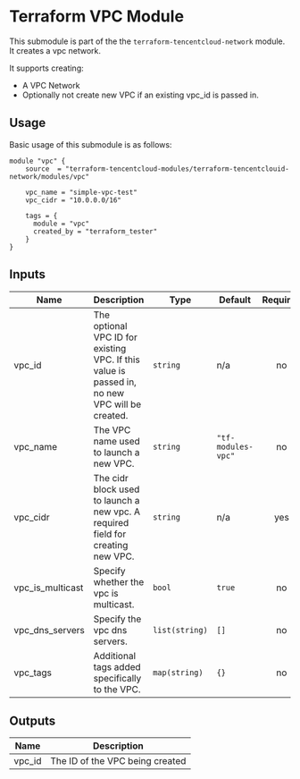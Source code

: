 # Terraform VPC Module

This submodule is part of the the `terraform-tencentcloud-network` module. It creates a vpc network.

It supports creating:

- A VPC Network
- Optionally not create new VPC if an existing vpc_id is passed in.

## Usage

Basic usage of this submodule is as follows:

```hcl
module "vpc" {
    source  = "terraform-tencentcloud-modules/terraform-tencentclouid-network/modules/vpc"

    vpc_name = "simple-vpc-test"
    vpc_cidr = "10.0.0.0/16"

    tags = {
      module = "vpc"
      created_by = "terraform_tester"
    }
}
```

<!-- BEGINNING OF PRE-COMMIT-TERRAFORM DOCS HOOK -->
## Inputs

| Name | Description | Type | Default | Required |
|------|-------------|------|---------|:--------:|
| vpc\_id | The optional VPC ID for existing VPC. If this value is passed in, no new VPC will be created. | `string` | n/a | no |
| vpc\_name | The VPC name used to launch a new VPC. | `string` | `"tf-modules-vpc"` | no |
| vpc\_cidr | The cidr block used to launch a new vpc. A required field for creating new VPC. | `string` | n/a | yes|
| vpc\_is\_multicast | Specify whether the vpc is multicast. | `bool` | `true` | no |
| vpc\_dns\_servers | Specify the vpc dns servers. | `list(string)` | `[]` | no |
| vpc\_tags | Additional tags added specifically to the VPC. | `map(string)` | `{}` | no |

## Outputs

| Name | Description |
|------|-------------|
| vpc\_id | The ID of the VPC being created |

<!-- END OF PRE-COMMIT-TERRAFORM DOCS HOOK -->
